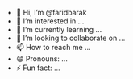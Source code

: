 - 👋 Hi, I’m @faridbarak
- 👀 I’m interested in ...
- 🌱 I’m currently learning ...
- 💞️ I’m looking to collaborate on ...
- 📫 How to reach me ...
- 😄 Pronouns: ...
- ⚡ Fun fact: ...

<!---
faridbarak/faridbarak is a ✨ special ✨ repository because its `README.md` (this file) appears on your GitHub profile.
You can click the Preview link to take a look at your changes.
--->
